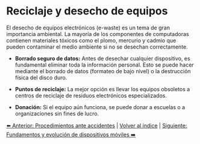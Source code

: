 # Reciclaje y desecho de equipos
El desecho de equipos electrónicos (e-waste) es un tema de gran importancia ambiental. La mayoría de los componentes de computadoras contienen materiales tóxicos como el plomo, mercurio y cadmio que pueden contaminar el medio ambiente si no se desechan correctamente.

- **Borrado seguro de datos:** Antes de desechar cualquier dispositivo, es fundamental eliminar toda la información personal. Esto se puede hacer mediante el borrado de datos (formateo de bajo nivel) o la destrucción física del disco duro.

- **Puntos de reciclaje:** La mejor opción es llevar los equipos obsoletos a centros de reciclaje de residuos electrónicos especializados.

- **Donación:** Si el equipo aún funciona, se puede donar a escuelas o a organizaciones sin fines de lucro.

[⬅️ Anterior: Procedimientos ante accidentes](ProcedimientosAccidentes.md) | [Volver al índice](../TablaDeContenidos.md) | [Siguiente: Fundamentos y evolución de dispositivos móviles ➡️](../Unidad3-DispositivosMoviles/FundamentosEvolucion.md)